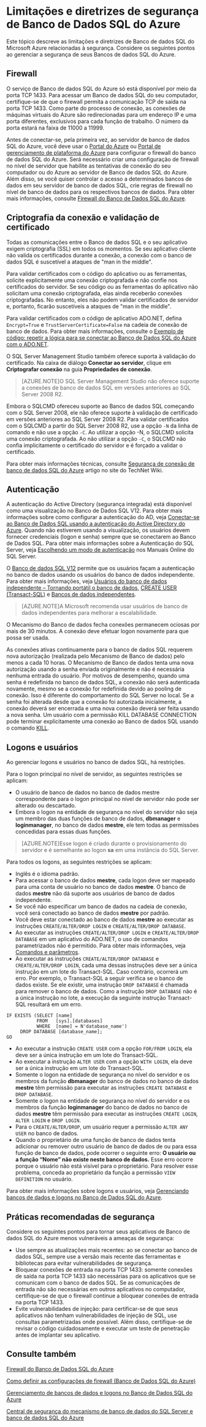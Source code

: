 <properties
   pageTitle="Diretrizes e limitações do Banco de Dados SQL do Azure | Microsoft Azure"
   description="Saiba mais sobre as Limitações e diretrizes de Banco de dados SQL do Microsoft Azure relacionadas à segurança."
   services="sql-database"
   documentationCenter=""
   authors="BYHAM"
   manager="jeffreyg"
   editor=""
   tags=""/>

<tags
   ms.service="sql-database"
   ms.devlang="na"
   ms.topic="article"
   ms.tgt_pltfrm="na"
   ms.workload="data-management"
   ms.date="11/24/2015"
   ms.author="rickbyh"/>

# Limitações e diretrizes de segurança de Banco de Dados SQL do Azure

Este tópico descreve as limitações e diretrizes de Banco de dados SQL do Microsoft Azure relacionadas à segurança. Considere os seguintes pontos ao gerenciar a segurança de seus Bancos de dados SQL do Azure.

## Firewall

O serviço de Banco de dados SQL do Azure só está disponível por meio da porta TCP 1433. Para acessar um Banco de dados SQL do seu computador, certifique-se de que o firewall permita a comunicação TCP de saída na porta TCP 1433. Como parte do processo de conexão, as conexões de máquinas virtuais do Azure são redirecionadas para um endereço IP e uma porta diferentes, exclusivos para cada função de trabalho. O número da porta estará na faixa de 11000 a 11999.

Antes de conectar-se, pela primeira vez, ao servidor de banco de dados SQL do Azure, você deve usar o [Portal do Azure](https://portal.azure.com) ou [Portal de gerenciamento de plataforma do Azure](https://manage.windowsazure.com/microsoft.onmicrosoft.com#Workspaces/All/dashboard) para configurar o firewall do banco de dados SQL do Azure. Será necessário criar uma configuração de firewall no nível de servidor que habilite as tentativas de conexão do seu computador ou do Azure ao servidor de Banco de dados SQL do Azure. Além disso, se você quiser controlar o acesso a determinados bancos de dados em seu servidor de banco de dados SQL, crie regras de firewall no nível de banco de dados para os respectivos bancos de dados. Para obter mais informações, consulte [Firewall do Banco de Dados SQL do Azure](sql-database-firewall-configure.md).

## Criptografia da conexão e validação de certificado

Todas as comunicações entre o Banco de dados SQL e o seu aplicativo exigem criptografia (SSL) em todos os momentos. Se seu aplicativo cliente não valida os certificados durante a conexão, a conexão com o banco de dados SQL é suscetível a ataques de "man in the middle".

Para validar certificados com o código do aplicativo ou as ferramentas, solicite explicitamente uma conexão criptografada e não confie nos certificados do servidor. Se seu código ou as ferramentas do aplicativo não solicitam uma conexão criptografada, elas ainda receberão conexões criptografadas. No entanto, eles não podem validar certificados de servidor e, portanto, ficarão suscetíveis a ataques de "man in the middle".

Para validar certificados com o código de aplicativo ADO.NET, defina ``Encrypt=True`` e ``TrustServerCertificate=False`` na cadeia de conexão de banco de dados. Para obter mais informações, consulte o [Exemplo de código: repetir a lógica para se conectar ao Banco de Dados SQL do Azure com o ADO.NET](https://msdn.microsoft.com/library/azure/ee336243.aspx).

O SQL Server Management Studio também oferece suporta à validação do certificado. Na caixa de diálogo **Conectar ao servidor**, clique em **Criptografar conexão** na guia **Propriedades de conexão**.

> [AZURE.NOTE]O SQL Server Management Studio não oferece suporte a conexões de banco de dados SQL em versões anteriores ao SQL Server 2008 R2.

Embora o SQLCMD ofereceu suporte ao Banco de dados SQL começando com o SQL Server 2008, ele não oferece suporte à validação de certificado em versões anteriores ao SQL Server 2008 R2. Para validar certificados com o SQLCMD a partir do SQL Server 2008 R2, use a opção ``-N`` da linha de comando e não use a opção ``-C``. Ao utilizar a opção -N, o SQLCMD solicita uma conexão criptografada. Ao não utilizar a opção ``-C``, o SQLCMD não confia implicitamente o certificado do servidor e é forçado a validar o certificado.

Para obter mais informações técnicas, consulte [Segurança de conexão de banco de dados SQL do Azure](http://social.technet.microsoft.com/wiki/contents/articles/2951.windows-azure-sql-database-connection-security.aspx#comment-4847) artigo no site do TechNet Wiki.

## Autenticação

A autenticação do Active Directory (segurança integrada) está disponível como uma visualização no Banco de Dados SQL V12. Para obter mais informações sobre como configurar a autenticação do AD, veja [Conectar-se ao Banco de Dados SQL usando a autenticação do Active Directory do Azure](sql-database-aad-authentication.md). Quando não estiverem usando a visualização, os usuários devem fornecer credenciais (logon e senha) sempre que se conectarem ao Banco de Dados SQL. Para obter mais informações sobre a Autenticação do SQL Server, veja [Escolhendo um modo de autenticação](https://msdn.microsoft.com/library/ms144284.aspx) nos Manuais Online do SQL Server.

O [Banco de dados SQL V12](sql-database-v12-whats-new.md) permite que os usuários façam a autenticação no banco de dados usando os usuários do banco de dados independente. Para obter mais informações, veja [Usuários do banco de dados independente – Tornando portátil o banco de dados](https://msdn.microsoft.com/library/ff929188.aspx), [CREATE USER (Transact-SQL)](https://technet.microsoft.com/library/ms173463.aspx) e [Bancos de dados independentes](https://technet.microsoft.com/library/ff929071.aspx).

> [AZURE.NOTE]A Microsoft recomenda usar usuários de banco de dados independentes para melhorar a escalabilidade.

O Mecanismo do Banco de dados fecha conexões permanecem ociosas por mais de 30 minutos. A conexão deve efetuar logon novamente para que possa ser usada.

As conexões ativas continuamente para o banco de dados SQL requerem nova autorização (realizada pelo Mecanismo de Banco de dados) pelo menos a cada 10 horas. O Mecanismo de Banco de dados tenta uma nova autorização usando a senha enviada originalmente e não é necessária nenhuma entrada do usuário. Por motivos de desempenho, quando uma senha é redefinida no banco de dados SQL, a conexão não será autenticada novamente, mesmo se a conexão for redefinida devido ao pooling de conexão. Isso é diferente do comportamento do SQL Server no local. Se a senha foi alterada desde que a conexão foi autorizada inicialmente, a conexão deverá ser encerrada e uma nova conexão deverá ser feita usando a nova senha. Um usuário com a permissão KILL DATABASE CONNECTION pode terminar explicitamente uma conexão ao Banco de dados SQL usando o comando [KILL](https://msdn.microsoft.com/library/ms173730.aspx).

## Logons e usuários

Ao gerenciar logons e usuários no banco de dados SQL, há restrições.

Para o logon principal no nível de servidor, as seguintes restrições se aplicam:

- O usuário de banco de dados no banco de dados mestre correspondente para o logon principal no nível de servidor não pode ser alterado ou descartado. 
- Embora o logon na entidade de segurança no nível do servidor não seja um membro das duas funções de banco de dados, **dbmanager** e **loginmanager**, no banco de dados **mestre**, ele tem todas as permissões concedidas para essas duas funções.

> [AZURE.NOTE]Esse logon é criado durante o provisionamento do servidor e é semelhante ao logon **sa** em uma instância do SQL Server.

Para todos os logons, as seguintes restrições se aplicam:

- Inglês é o idioma padrão.
- Para acessar o banco de dados **mestre**, cada logon deve ser mapeado para uma conta de usuário no banco de dados **mestre**. O banco de dados **mestre** não dá suporte aos usuários de banco de dados independente.
- Se você não especificar um banco de dados na cadeia de conexão, você será conectado ao banco de dados **mestre** por padrão.
- Você deve estar conectado ao banco de dados **mestre** ao executar as instruções ``CREATE/ALTER/DROP LOGIN`` e ``CREATE/ALTER/DROP DATABASE``. 
- Ao executar as instruções ``CREATE/ALTER/DROP LOGIN`` e ``CREATE/ALTER/DROP DATABASE`` em um aplicativo do ADO.NET, o uso de comandos parametrizados não é permitido. Para obter mais informações, veja [Comandos e parâmetros](https://msdn.microsoft.com/library/ms254953.aspx).
- Ao executar as instruções ``CREATE/ALTER/DROP DATABASE`` e ``CREATE/ALTER/DROP LOGIN``, cada uma dessas instruções deve ser a única instrução em um lote do Transact-SQL. Caso contrário, ocorrerá um erro. Por exemplo, o Transact-SQL a seguir verifica se o banco de dados existe. Se ele existir, uma instrução ``DROP DATABASE`` é chamada para remover o banco de dados. Como a instrução ``DROP DATABASE`` não é a única instrução no lote, a execução da seguinte instrução Transact-SQL resultará em um erro.

```
IF EXISTS (SELECT [name]
           FROM   [sys].[databases]
           WHERE  [name] = N'database_name')
     DROP DATABASE [database_name];
GO
```

- Ao executar a instrução ``CREATE USER`` com a opção ``FOR/FROM LOGIN``, ela deve ser a única instrução em um lote do Transact-SQL.
- Ao executar a instrução ``ALTER USER`` com a opção ``WITH LOGIN``, ela deve ser a única instrução em um lote do Transact-SQL.
- Somente o logon na entidade de segurança no nível do servidor e os membros da função **dbmanager** do banco de dados no banco de dados **mestre** têm permissão para executar as instruções ``CREATE DATABASE`` e ``DROP DATABASE``.
- Somente o logon na entidade de segurança no nível do servidor e os membros da função **loginmanager** do banco de dados no banco de dados **mestre** têm permissão para executar as instruções ``CREATE LOGIN``, ``ALTER LOGIN`` e ``DROP LOGIN``.
- Para o ``CREATE/ALTER/DROP``, um usuário requer a permissão ``ALTER ANY USER`` no banco de dados.
- Quando o proprietário de uma função de banco de dados tenta adicionar ou remover outro usuário de banco de dados de ou para essa função de banco de dados, pode ocorrer o seguinte erro: **O usuário ou a função “Nome” não existe neste banco de dados.** Esse erro ocorre porque o usuário não está visível para o proprietário. Para resolver esse problema, conceda ao proprietário da função a permissão ``VIEW DEFINITION`` no usuário. 

Para obter mais informações sobre logons e usuários, veja [Gerenciando bancos de dados e logons no Banco de Dados SQL do Azure](sql-database-manage-logins.md).

## Práticas recomendadas de segurança

Considere os seguintes pontos para tornar seus aplicativos de Banco de dados SQL do Azure menos vulneráveis a ameaças de segurança:

- Use sempre as atualizações mais recentes: ao se conectar ao banco de dados SQL, sempre use a versão mais recente das ferramentas e bibliotecas para evitar vulnerabilidades de segurança.
- Bloquear conexões de entrada na porta TCP 1433: somente conexões de saída na porta TCP 1433 são necessárias para os aplicativos que se comunicam com o banco de dados SQL. Se as comunicações de entrada não são necessárias em outros aplicativos no computador, certifique-se de que o firewall continue a bloquear conexões de entrada na porta TCP 1433.
- Evite vulnerabilidades de injeção: para certificar-se de que seus aplicativos não tenham vulnerabilidades de injeção de SQL, use consultas parametrizadas onde possível. Além disso, certifique-se de revisar o código cuidadosamente e executar um teste de penetração antes de implantar seu aplicativo.


## Consulte também

[Firewall do Banco de Dados SQL do Azure](sql-database-firewall-configure.md)

[Como definir as configurações de firewall (Banco de Dados SQL do Azure)](sql-database-configure-firewall-settings.md)

[Gerenciamento de bancos de dados e logons no Banco de Dados SQL do Azure](sql-database-manage-logins.md)

[Central de segurança do mecanismo de banco de dados do SQL Server e banco de dados SQL do Azure](https://msdn.microsoft.com/library/bb510589)

<!---HONumber=AcomDC_1125_2015-->